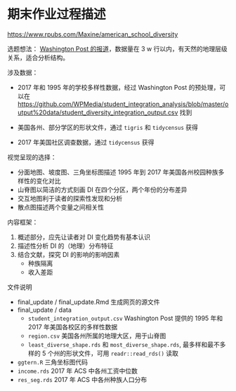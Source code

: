 

<!--
 This is a  homework repository for https://github.com/haoyuns/Fall-2019
 
 作业可见：https://bookdown.org/Maxine/cuc-dataviz-/  
 
 Week 1 ：https://bookdown.org/Maxine/cuc-dataviz-/week-1.html  
 Week 2 ：https://bookdown.org/Maxine/cuc-dataviz-/week-2.html  
 Week 3 ：https://bookdown.org/Maxine/cuc-dataviz-/week-3.html   
 Week 4： https://bookdown.org/Maxine/plastic_problems/   过程和参考文献: https://bookdown.org/Maxine/cuc-dataviz-/week-4.html  
 Week 5 ~ 6： https://bookdown.org/Maxine/cuc-dataviz-/week-5-6.html  
 -->

# 期末作业过程描述   

https://www.rpubs.com/Maxine/american_school_diversity

选题想法： [Washington Post 的报道](https://www.washingtonpost.com/graphics/2019/local/school-diversity-data/)，数据量在 3 w 行以内，有天然的地理层级关系，适合分析结构。  

涉及数据： 

- 2017 年和 1995 年的学校多样性数据，经过 Washington Post 的预处理，可以在 https://github.com/WPMedia/student_integration_analysis/blob/master/output%20data/student_diversity_integration_output.csv 找到  

- 美国各州、部分学区的形状文件，通过 `tigris` 和 `tidycensus` 获得  

- 2017 年美国社区调查数据，通过 `tidycensus` 获得    

视觉呈现的选择：  

- 分面地图、坡度图、三角坐标图描述 1995 年到 2017 年美国各州校园种族多样性的变化对比
- 山脊图以简洁的方式刻画 DI 在四个分区，两个年份的分布差异  
- 交互地图利于读者的探索性发现和分析  
- 散点图描述两个变量之间相关性  

内容框架：

1. 概述部分，应先让读者对 DI 变化趋势有基本认识
2. 描述性分析 DI 的（地理）分布特征
3. 结合文献，探究 DI 的影响的影响因素
   - 种族隔离 
   - 收入差距  
   
文件说明 
- final_update / final_update.Rmd 生成网页的源文件
- final_update / data 
  -  `student_integration_output.csv` Washington Post 提供的 1995 年和 2017 年美国各校区的多样性数据  
  - `region.csv` 美国各州所属的地理大区，用于山脊图
  - `least_diverse_shape.rds` 和 	`most_diverse_shape.rds`, 最多样和最不多样的 5 个州的形状文件，可用 `readr::read_rds()` 读取  
 -  `ggtern.R` 三角坐标图代码
 - `income.rds` 2017 年 ACS 中各州工资中位数
 - `res_seg.rds` 2017 年 ACS 中各州种族人口分布
